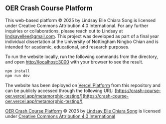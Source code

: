 ## OER Crash Course Platform
This web-based platform © 2025 by Lindsay Elle Chiara Song is licensed under Creative Commons Attribution 4.0 International. For any further inquiries or collaborations, please reach out to Lindsay at lindsayellee@gmail.com. This project was developed as part of a final year individual dissertation at the University of Nottingham Ningbo Chian and is intended for academic, educational, and research purposes.

To run the website locally, run the following commands from the directory, and open [http://localhost:3000](http://localhost:3000) with your browser to see the result.

```bash
npm install
npm run dev
```

The website has been deployed on [Vercel Platform](https://vercel.com/new?utm_medium=default-template&filter=next.js&utm_source=create-next-app&utm_campaign=create-next-app-readme) from this repository and can be publicly accessed through the following URL: [https://crash-course-oer.vercel.app/metamorphic-testing/](https://crash-course-oer.vercel.app/metamorphic-testing/)


[OER Crash Course Platform](https://github.com/lindsayelle/Crash_Course_OER/) © 2025 by [Lindsay Elle Chiara Song](https://www.linkedin.com/in/lindsayecsong/) is licensed under [Creative Commons Attribution 4.0 International](https://creativecommons.org/licenses/by/4.0/?ref=chooser-v1)